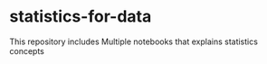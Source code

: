 # statistics-for-data
This repository includes Multiple notebooks that explains statistics concepts
